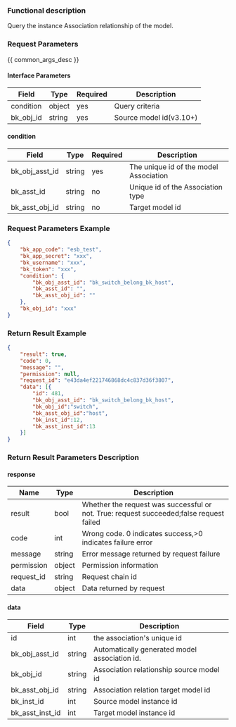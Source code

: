 ### Functional description

Query the instance Association relationship of the model.

### Request Parameters

{{ common_args_desc }}

#### Interface Parameters

| Field                 | Type      | Required	   | Description          |
|----------------------|------------|--------|-----------------------------|
| condition | object     | yes | Query criteria|
| bk_obj_id           |  string     |  yes  | Source model id(v3.10+)|


#### condition

| Field                 | Type      | Required	   | Description         |
|---------------------|------------|--------|-----------------------------|
| bk_obj_asst_id           |  string     |  yes  | The unique id of the model Association|
| bk_asst_id           |  string     |  no    | Unique id of the Association type|
| bk_asst_obj_id           |  string     |  no    | Target model id|


### Request Parameters Example

``` json
{
    "bk_app_code": "esb_test",
    "bk_app_secret": "xxx",
    "bk_username": "xxx",
    "bk_token": "xxx",
    "condition": {
        "bk_obj_asst_id": "bk_switch_belong_bk_host",
        "bk_asst_id": "",
        "bk_asst_obj_id": ""
    },
    "bk_obj_id": "xxx"
}
```

### Return Result Example

```json
{
    "result": true,
    "code": 0,
    "message": "",
    "permission": null,
    "request_id": "e43da4ef221746868dc4c837d36f3807",
    "data": [{
        "id": 481,
        "bk_obj_asst_id": "bk_switch_belong_bk_host",
        "bk_obj_id":"switch",
        "bk_asst_obj_id":"host",
        "bk_inst_id":12,
        "bk_asst_inst_id":13
    }]
}

```


### Return Result Parameters Description
#### response

| Name    | Type   | Description                                    |
| ------- | ------ | ------------------------------------- |
| result  | bool   | Whether the request was successful or not. True: request succeeded;false request failed|
| code    |  int    | Wrong code. 0 indicates success,>0 indicates failure error   |
| message | string |Error message returned by request failure                   |
| permission    |  object |Permission information    |
| request_id    |  string |Request chain id    |
| data    |  object |Data returned by request                          |

#### data

| Field       | Type     | Description         |
|------------|----------|--------------|
|id|int|the association's unique id|
| bk_obj_asst_id|  string| Automatically generated model association id.|
| bk_obj_id|  string| Association relationship source model id|
| bk_asst_obj_id|  string| Association relation target model id|
| bk_inst_id|  int| Source model instance id|
| bk_asst_inst_id|  int| Target model instance id|

